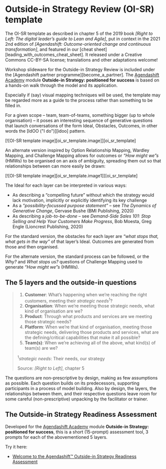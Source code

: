 # Outside-in Strategy Review (OI-SR) template

The OI-SR template as described in chapter 5 of the 2019 book *[Right to Left: The digital leader’s guide to Lean and Agile]*, put in context in the 2021 2nd edition of *[Agendashift: Outcome-oriented change and continuous transformation]*, and featured in our [cheat sheet][leading_with_outcomes_cheat_sheet]. It released under a Creative Commons CC-BY-SA license; translations and other adaptations welcome!

Workshop slideware for the Outside-in Strategy Review is included under the [Agendashift partner programme][become_a_partner]. The [Agendashift Academy](https://academy.agendashift.com") module **Outside-in Strategy: positioned for success** is based on a hands-on walk through the model and its application.

Especially if (say) visual mapping techniques will be used, the template may be regarded more as a guide to the process rather than something to be filled in.

For a given scope – team, team-of-teams, something bigger (up to whole organisation) – it poses an interesting sequence of generative questions that launch conversations of the form Ideal, Obstacles, Outcomes, in other words the [IdOO ("I do")][idoo] pattern.

[![OI-SR template image][oi_sr_template.image]][oi_sr_template]

An alternate version inspired by Option Relationship Mapping, Wardley Mapping, and Challenge Mapping allows for outcomes or *“How might we”s* (HMWs) to be organised on an axis of ambiguity, spreading them out so that relationships between can more easily be drawn:

[![OI-SR template image][oi_sr_template.image1]][oi_sr_template]

The Ideal for each layer can be interpreted in various ways:

  * As describing a “compelling future” without which the strategy would lack motivation, implicitly or explicitly identifying its key challenge
  * As a *“possibility-focussed purpose statement”* – see *The Dynamics of Generative Change*, Gervase Bushe (BMI Publishing, 2020)
  * As describing a *job-to-be-done* – see *Demand-Side Sales 101: Stop Selling and Help Your Customers Make Progress*, Bob Moesta, Greg Engle (Lioncrest Publishing, 2020)

For the standard version, the obstacles for each layer are *“what stops that, what gets in the way”* of that layer’s Ideal. Outcomes are generated from those and then organised.

For the alternate version, the standard process can be followed, or the *Why?* and *What stops us?* questions of Challenge Mapping used to generate *“How might we”s* (HMWs).

## The 5 layers and the outside-in questions

> 1.  **Customer**: What’s happening when we’re reaching the right customers, meeting their *strategic needs*<sup>1</sup>?
> 2.  **Organisation**: When we’re meeting those strategic needs, what kind of organisation are we?
> 3.  **Product**: Through what products and services are we meeting those strategic needs?
> 4.  **Platform**: When we’re that kind of organisation, meeting those strategic needs, delivering those products and services, what are the defining/critical capabilities that make it all possible?
> 5.  **Team(s)**: When we’re achieving all of the above, what kind(s) of team(s) are we?
>
> <sup>1</sup>*strategic needs*: Their needs, our strategy
>
> Source: *[Right to Left]*, chapter 5

The questions are non-prescriptive by design, making as few assumptions as possible. Each question builds on its predecessors, supporting participants in a process of model building. Also by design, the layers, the relationships between them, and their respective questions leave room for some careful (non-prescriptive) unpacking by the facilitator or trainer.

## The Outside-in Strategy Readiness Assessment

Developed for the [Agendashift Academy](https://academy.agendashift.com") module **Outside-in Strategy: positioned for success**, this is a short (15-prompt) assessment tool, 3 prompts for each of the abovementioned 5 layers.

Try it here:

  * [Welcome to the Agendashift™ Outside-in Strategy Readiness Assessment](/surveys/ois-readiness)